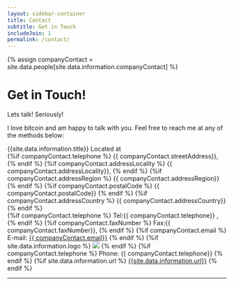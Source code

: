 ```yaml
---
layout: sidebar-container
title: Contact
subtitle: Get in Touch 
includeJoin: 1
permalink: /contact/
---
```

{% assign companyContact = site.data.people[site.data.information.companyContact] %}

# Get in Touch!

Lets talk! Seriously!

I love bitcoin and am happy to talk with you. Feel free to reach me at any of the methods below:

<div itemscope itemtype="http://schema.org/Organization"> 
   <span itemprop="name">{{site.data.information.title}}</span> 
   Located at 
   <div itemprop="address" itemscope itemtype="http://schema.org/PostalAddress">
      {%if companyContact.telephone %} <span itemprop="streetAddress">{{ companyContact.streetAddress}}</span>, {% endif %}
      {%if companyContact.addressLocality %} <span itemprop="addressLocality">{{ companyContact.addressLocality}}</span>, {% endif %}
      {%if companyContact.addressRegion %} <span itemprop="addressRegion">{{ companyContact.addressRegion}}</span> {% endif %}
      {%if companyContact.postalCode %} <span itemprop="postalCode">{{ companyContact.postalCode}}</span> {% endif %}
      {%if companyContact.addressCountry %} <span itemprop="addressCountry">{{ companyContact.addressCountry}}</span> {% endif %}
   </div>
   {%if companyContact.telephone %} Tel:<span itemprop="telephone">{{ companyContact.telephone}} </span>, {% endif %}
   {%if companyContact.faxNumber %} Fax:<span itemprop="faxNumber">{{ companyContact.faxNumber}}</span>, {% endif %}
   {%if companyContact.email %} E-mail: <a href="mailto:{{companyContact.email}}"><span itemprop="email">{{ companyContact.email}}</span></a> {% endif %}
  {%if site.data.information.logo %} <img itemprop="logo" src="{{site.data.information.logo }}" /> {% endif %}
   {%if companyContact.telephone %} Phone: <span itemprop="telephone">{{ companyContact.telephone}}</span> {% endif %}
   {%if site.data.information.url %} <a href="{{site.data.information.url}}" itemprop="url">{{site.data.information.url}}</a> {% endif %}
</div>

<hr />